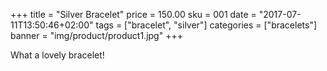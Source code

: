 +++
title = "Silver Bracelet"
price = 150.00
sku = 001
date = "2017-07-11T13:50:46+02:00"
tags = ["bracelet", "silver"]
categories = ["bracelets"]
banner = "img/product/product1.jpg"
+++

What a lovely bracelet!